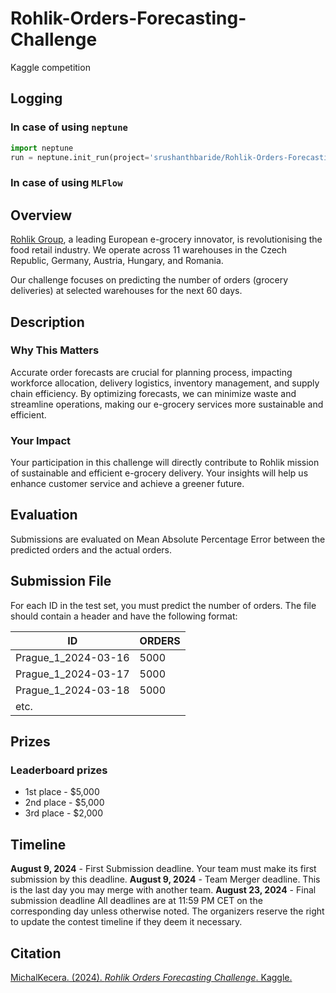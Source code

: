 # Rohlik-Orders-Forecasting-Challenge
Kaggle competition

## Logging

### In case of using `neptune`
```python
import neptune
run = neptune.init_run(project='srushanthbaride/Rohlik-Orders-Forecasting-Challenge')
```

### In case of using `MLFlow `

## Overview
[Rohlik Group](https://www.rohlik.group/), a leading European e-grocery innovator, is revolutionising the food retail industry. We operate across 11 warehouses in the Czech Republic, Germany, Austria, Hungary, and Romania.

Our challenge focuses on predicting the number of orders (grocery deliveries) at selected warehouses for the next 60 days.

## Description
### Why This Matters
Accurate order forecasts are crucial for planning process, impacting workforce allocation, delivery logistics, inventory management, and supply chain efficiency. By optimizing forecasts, we can minimize waste and streamline operations, making our e-grocery services more sustainable and efficient.

### Your Impact
Your participation in this challenge will directly contribute to Rohlik mission of sustainable and efficient e-grocery delivery. Your insights will help us enhance customer service and achieve a greener future.

## Evaluation
Submissions are evaluated on Mean Absolute Percentage Error between the predicted orders and the actual orders.

## Submission File
For each ID in the test set, you must predict the number of orders. The file should contain a header and have the following format:

| ID                  | ORDERS |
|---------------------|--------|
| Prague_1_2024-03-16 | 5000   |
| Prague_1_2024-03-17 | 5000   |
| Prague_1_2024-03-18 | 5000   |
| etc.                |        |

## Prizes
### Leaderboard prizes

- 1st place - $5,000
- 2nd place - $5,000
- 3rd place - $2,000

## Timeline
__August 9, 2024__ - First Submission deadline. Your team must make its first submission by this deadline.
__August 9, 2024__ - Team Merger deadline. This is the last day you may merge with another team.
__August 23, 2024__ - Final submission deadline
All deadlines are at 11:59 PM CET on the corresponding day unless otherwise noted. The organizers reserve the right to update the contest timeline if they deem it necessary.

## Citation

[MichalKecera. (2024). *Rohlik Orders Forecasting Challenge*. Kaggle.](https://kaggle.com/competitions/rohlik-orders-forecasting-challenge)
